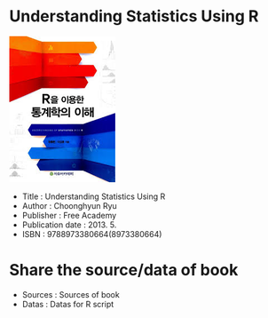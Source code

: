 # Understanding Statistics Using R

![alt text](https://github.com/choonghyunryu/Understanding-Statistics-Using-R/blob/master/Cover.jpeg "Cover Image")

* Title : Understanding Statistics Using R
* Author : Choonghyun Ryu
* Publisher : Free Academy
* Publication date : 2013. 5.
* ISBN : 9788973380664(8973380664)

# Share the source/data of book

* Sources : Sources of book
* Datas : Datas for R script